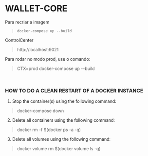 # WALLET-CORE

Para recriar a imagem
>```docker-compose up --build```

ControlCenter
> http://localhost:9021

Para rodar no modo prod, use o comando:
> CTX=prod docker-compose up --build

<br />

### HOW TO DO A CLEAN RESTART OF A DOCKER INSTANCE

1. Stop the container(s) using the following command:
> docker-compose down

2. Delete all containers using the following command:
> docker rm -f $(docker ps -a -q)

3. Delete all volumes using the following command:
> docker volume rm $(docker volume ls -q)